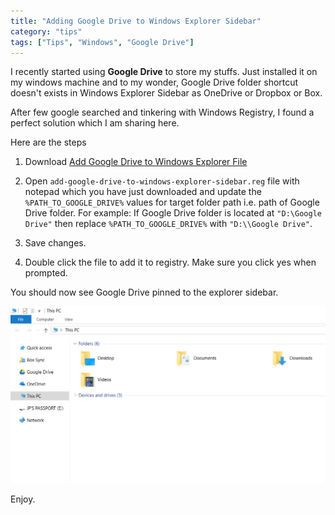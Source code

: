 ```yaml
---
title: "Adding Google Drive to Windows Explorer Sidebar"
category: "tips"
tags: ["Tips", "Windows", "Google Drive"]
---
```


I recently started using **Google Drive** to store my stuffs. Just installed it on my windows machine and to my wonder, Google Drive folder shortcut doesn't exists in Windows Explorer Sidebar as OneDrive or Dropbox or Box.

After few google searched and tinkering with Windows Registry, I found a perfect solution which I am sharing here.

Here are the steps

1. Download [Add Google Drive to Windows Explorer File](/download/add-google-drive-to-windows-explorer-sidebar.reg)

2. Open ```add-google-drive-to-windows-explorer-sidebar.reg``` file with notepad which you have just downloaded and update the ```%PATH_TO_GOOGLE_DRIVE%``` values for target folder path i.e. path of Google Drive folder.
For example: If Google Drive folder is located at ```"D:\Google Drive"``` then replace ```%PATH_TO_GOOGLE_DRIVE%``` with ```"D:\\Google Drive"```.

3. Save changes.

4. Double click the file to add it to registry. Make sure you click yes when prompted.

You should now see Google Drive pinned to the explorer sidebar.

![adding-google-drive-to-windows-explorer-sidebar](/image/add-google-drive-to-windows-explorer-sidebar.png)

Enjoy.